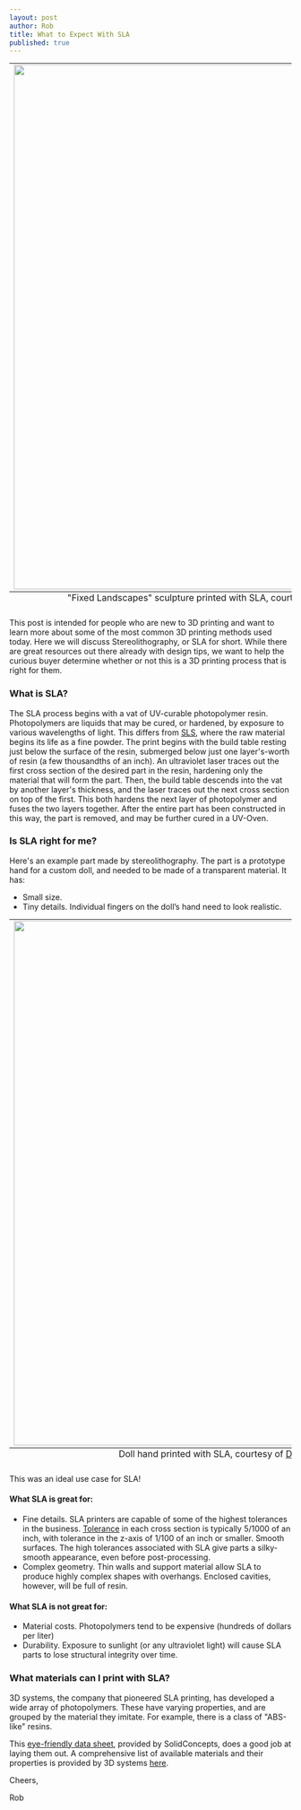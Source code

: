 ```yaml
--- 
layout: post
author: Rob
title: What to Expect With SLA
published: true
---
```

<table class="image" style="margin: auto;">
  <caption align="bottom">"Fixed Landscapes" sculpture printed with SLA, courtesy of <a href="https://www.flickr.com/photos/gabriellalevine/10934704833/in/photolist-8ZKrBi-hnHrYR-hnFxWP-h66KBM-hnG8x7-hnHe9T-hnG6fG-hnFUvU-hnGiXU-hnH7b4-hnGZwn-hnFe8r-hnG2tS-hnHty4-hnH4bX-hnFZs9-hnFS8C-hnFQku-hnFR2R-hnFXCY-hnHpaK-hnFgqT-hnGcJb-hnGs5L-hnFrRT-h674hL-h685UF-h66Rkm-h675mu-h66SE5-h66Lfa-h684V6-h684Z4-h66Kux-nAnwqX-gnE9vS-hEgdMF-hEfWqc-hEgmar-hEezkF-hEg8CH-hEeEce-hEgiAt-hEg2Ev-hEfUJs-hEfAWo-hEgvaF-hEf4yp-hEfKHS-92efH8" target="_blank">Gabriella Levine</a>, under <a href="https://creativecommons.org/licenses/by-nc-sa/2.0/legalcode" target="_blank">CC BY-NC-SA</a></caption>
<tr><td><img src="https://s3.amazonaws.com/supplybetter_images/Blog+Images/SLA_cover.jpg" width="936"></td>
</tr>
</table>

<p>This post is intended for people who are new to 3D printing and want to learn more about some of the most common 3D printing methods used today. Here we will discuss Stereolithography, or SLA for short. While there are great resources out there already with design tips, we want to help the curious buyer determine whether or not this is a 3D printing process that is right for them.<p>

<h3>What is SLA?</h3>
<p>The SLA process begins with a vat of UV-curable photopolymer resin. Photopolymers are liquids that may be cured, or hardened, by exposure to various wavelengths of light. This differs from <a href="www.supplybetter.com/blog/what-to-expect-with-sls.html" target="_blank">SLS</a>, where the raw material begins its life as a fine powder. The print begins with the build table resting just below the surface of the resin, submerged below just one layer's-worth of resin (a few thousandths of an inch). An ultraviolet laser traces out the first cross section of the desired part in the resin, hardening only the material that will form the part. Then, the build table descends into the vat by another layer's thickness, and the laser traces out the next cross section on top of the first. This both hardens the next layer of photopolymer and fuses the two layers together. After the entire part has been constructed in this way, the part is removed, and may be further cured in a UV-Oven.<p>

<h3>Is SLA right for me?</h3>
<p>Here's an example part made by stereolithography. The part is a prototype hand for a custom doll, and needed to be made of a transparent material. It has:</p>

<ul>
<li>Small size.</li>
<li>Tiny details. Individual fingers on the doll’s hand need to look realistic.</li>
</ul>

<table class="image" style="margin: auto;">
  <caption align="bottom">Doll hand printed with SLA, courtesy of <a href="https://www.flickr.com/photos/dannychoo/12028241423/in/photolist-9S3znM-9S3xxg-jjWDqN-jjUd4N-jjTT7P-nAnwqX-9S3vPR-6vDX3a/" target="_blank">Danny Choo</a>, under <a href="https://creativecommons.org/licenses/by-nc-sa/2.0/legalcode" target="_blank">CC BY-NC-SA</a></caption>
<tr><td><img src="https://s3.amazonaws.com/supplybetter_images/Blog+Images/SLA_doll-hand.jpg" width="936"></td>
</tr>
</table>

<p>This was an ideal use case for SLA!</p>

<h4>What SLA is great for:</h4>
<ul>
<li>Fine details. SLA printers are capable of some of the highest tolerances in the business. <a href="http://www.quickparts.com/LowVolumePrototypes/SLA.aspx" target="_blank">Tolerance</a> in each cross section is typically 5/1000 of an inch, with tolerance in the z-axis of 1/100 of an inch or smaller. Smooth surfaces. The high tolerances associated with SLA give parts a silky-smooth appearance, even before post-processing.</li>
<li>Complex geometry. Thin walls and support material allow SLA to produce highly complex shapes with overhangs. Enclosed cavities, however, will be full of resin.</li>
</ul>

<h4>What SLA is not great for:</h4>
<ul>
<li>Material costs. Photopolymers tend to be expensive (hundreds of dollars per liter)</li>
<li>Durability. Exposure to sunlight (or any ultraviolet light) will cause SLA parts to lose structural integrity over time.</li>
</ul>

<h3>What materials can I print with SLA?</h3>
<p>3D systems, the company that pioneered SLA printing, has developed a wide array of photopolymers. These have varying properties, and are grouped by the material they imitate. For example, there is a class of "ABS-like" resins.<p>

<p>This <a href="http://www.solidconcepts.com/materials/sla-materials/" target="_blank">eye-friendly data sheet</a>, provided by SolidConcepts, does a good job at laying them out. A comprehensive list of available materials and their properties is provided by 3D systems <a href="http://www.3dsystems.com/quickparts/prototyping-pre-production/stereolithography-sla/materials" target="_blank">here</a>.<p>

<p>Cheers,

Rob<p>

